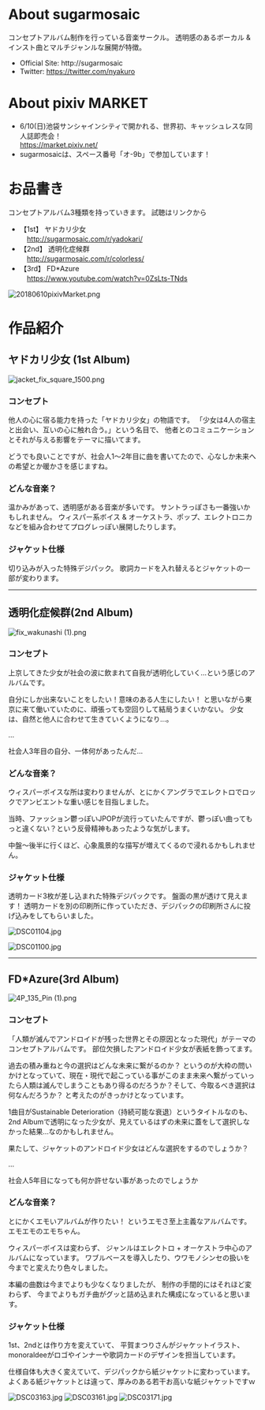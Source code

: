 # About sugarmosaic
コンセプトアルバム制作を行っている音楽サークル。
透明感のあるボーカル & インスト曲とマルチジャンルな展開が特徴。

* Official Site: http://sugarmosaic
* Twitter: https://twitter.com/nyakuro

# About pixiv MARKET
* 6/10(日)池袋サンシャインシティで開かれる、世界初、キャッシュレスな同人誌即売会！  
https://market.pixiv.net/
* sugarmosaicは、スペース番号「オ-9b」で参加しています！

# お品書き
コンセプトアルバム3種類を持っていきます。
試聴はリンクから

* 【1st】 ヤドカリ少女  
　http://sugarmosaic.com/r/yadokari/
* 【2nd】 透明化症候群  
　http://sugarmosaic.com/r/colorless/
* 【3rd】 FD*Azure  
　https://www.youtube.com/watch?v=0ZsLts-TNds

![20180610pixivMarket.png](resources/568303E45FDF69F61F860A089CB7EE9C.png)

# 作品紹介
## ヤドカリ少女 (1st Album)

![jacket\_fix\_square\_1500.png](resources/C3C9A238E5E68BF2DCE13C61F1465DD4.png)

### コンセプト

他人の心に宿る能力を持った「ヤドカリ少女」の物語です。
「少女は4人の宿主と出会い、互いの心に触れ合う。」という名目で、
他者とのコミュニケーションとそれが与える影響をテーマに描いてます。

どうでも良いことですが、社会人1〜2年目に曲を書いてたので、心なしか未来への希望とか暖かさを感じますね。

### どんな音楽？
温かみがあって、透明感がある音楽が多いです。
サントラっぽさも一番強いかもしれません。
ウィスパー系ボイス & オーケストラ、ポップ、エレクトロニカなどを組み合わせてプログレっぽい展開したりします。

### ジャケット仕様
切り込みが入った特殊デジパック。
歌詞カードを入れ替えるとジャケットの一部が変わります。

- - -

## 透明化症候群(2nd Album)

![fix\_wakunashi (1).png](resources/5912C1063170F5269349363F7711F370.png)

### コンセプト
上京してきた少女が社会の波に飲まれて自我が透明化していく…という感じのアルバムです。

自分にしか出来ないことをしたい！意味のある人生にしたい！
と思いながら東京に来て働いていたのに、頑張っても空回りして結局うまくいかない。
少女は、自然と他人に合わせて生きていくようになり…。

…

社会人3年目の自分、一体何があったんだ…


### どんな音楽？
ウィスパーボイスな所は変わりませんが、とにかくアングラでエレクトロでロックでアンビエントな重い感じを目指しました。

当時、ファッション鬱っぽいJPOPが流行っていたんですが、鬱っぽい曲ってもっと違くない？という反骨精神もあったような気がします。

中盤〜後半に行くほど、心象風景的な描写が増えてくるので浸れるかもしれません。

### ジャケット仕様
透明カード3枚が差し込まれた特殊デジパックです。
盤面の黒が透けて見えます！
透明カードを別の印刷所に作っていただき、デジパックの印刷所さんに投げ込みをしてもらいました。

![DSC01104.jpg](resources/6D49EF38FF4DE3C7A583E617918174FC.jpg)

![DSC01100.jpg](resources/03A291768E4E297C6BB3505389EF626B.jpg)

- - -

## FD*Azure(3rd Album)

![4P\_135\_Pin (1).png](resources/16B57A171D6629B20DA19A35353D4643.png)

### コンセプト

「人類が滅んでアンドロイドが残った世界とその原因となった現代」がテーマのコンセプトアルバムです。
部位欠損したアンドロイド少女が表紙を飾ってます。

過去の積み重ねと今の選択はどんな未来に繋がるのか？
というのが大枠の問いかけとなっていて、現在・現代で起こっている事がこのまま未来へ繋がっていったら人類は滅んでしまうこともあり得るのだろうか？そして、今取るべき選択は何なんだろうか？
と考えたのがきっかけとなっています。

1曲目がSustainable Deterioration（持続可能な衰退）というタイトルなのも、2nd Albumで透明になった少女が、見えているはずの未来に蓋をして選択しなかった結果…なのかもしれません。

果たして、ジャケットのアンドロイド少女はどんな選択をするのでしょうか？

...  

社会人5年目になっても何か許せない事があったのでしょうか


### どんな音楽？

とにかくエモいアルバムが作りたい！
というエモさ至上主義なアルバムです。エモエモのエモちゃん。

ウィスパーボイスは変わらず、
ジャンルはエレクトロ + オーケストラ中心のアルバムになっています。
ワブルベースを導入したり、ウワモノシンセの扱いを今までと変えたり色々しました。

本編の曲数は今までよりも少なくなりましたが、
制作の手間的にはそれほど変わらず、
今までよりもガチ曲がグッと詰め込まれた構成になっていると思います。


### ジャケット仕様
1st、2ndとは作り方を変えていて、
平賀まつりさんがジャケットイラスト、
monoraldeeがロゴやインナーや歌詞カードのデザインを担当しています。

仕様自体も大きく変えていて、デジパックから紙ジャケットに変わっています。
よくある紙ジャケットとは違って、厚みのある若干お高いな紙ジャケットですｗ

![DSC03163.jpg](resources/641F6746EE160BB31B4855FA9BF3D8EA.jpg)
![DSC03161.jpg](resources/68E1477AF975F649E3E1149D2985621D.jpg)
![DSC03171.jpg](resources/8D2BADBCE738FF4FB248969ADC2DC21C.jpg)
